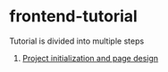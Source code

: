 # frontend-tutorial

Tutorial is divided into multiple steps

1. [Project initialization and page design](https://github.com/freenit-framework/frontend-tutorial/tree/step/01)
